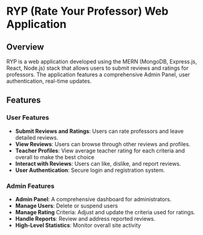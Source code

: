 # **RYP (Rate Your Professor) Web Application**

## Overview
RYP is a web application developed using the MERN (MongoDB, Express.js, React, Node.js) stack that allows users to submit reviews and ratings for professors. The application features a comprehensive Admin Panel, user authentication, real-time updates.

## Features
### User Features
- **Submit Reviews and Ratings**: Users can rate professors and leave detailed reviews.
- **View Reviews**: Users can browse through other reviews and profiles.
- **Teacher Profiles**: View average teacher rating for each criteria and overall to make the best choice
- **Interact with Reviews**: Users can like, dislike, and report reviews.
- **User Authentication**: Secure login and registration system.

### Admin Features
- **Admin Panel**: A comprehensive dashboard for administrators.
- **Manage Users**: Delete or suspend users
- **Manage Rating** Criteria: Adjust and update the criteria used for ratings.
- **Handle Reports**: Review and address reported reviews.
- **High-Level Statistics**: Monitor overall site activity
